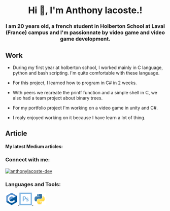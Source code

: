 <h1 align="center">Hi 👋, I'm Anthony lacoste.!</h1>  
<h3 align="center">I am 20 years old, a french student in Holberton School at Laval (France) campus and I'm passionnate by video game and video game development.</h3>  
  
  ## Work
- During my first year at holberton school, I worked mainly in C language, python and bash scripting. I'm quite comfortable with these language. 
  
- For this project, I learned how to program in C# in 2 weeks.
  
- With peers we recreate the printf function and a simple shell in C, we also had a team project about binary trees. 
  
- For my portfolio project I'm working on a video game in unity and C#.
  
- I realy enjoyed working on it because I have learn a lot of thing.

## Article
#### My latest Medium articles:
<!--MEDIUM-STORY-LIST:START--> 
<!--MEDIUM-STORY-LIST:END--> 
  
<h3 align="left">Connect with me:</h3>  
<p align="left">  
<a href="https://linkedin.com/in/anthonylacoste-dev" target="blank"><img align="center" src="https://raw.githubusercontent.com/rahuldkjain/github-profile-readme-generator/master/src/images/icons/Social/linked-in-alt.svg" alt="anthonylacoste-dev" height="30" width="40" /></a>
</p>  
  
<h3 align="left">Languages and Tools:</h3>  
<p align="left"> <a href="https://www.cprogramming.com/" target="_blank" rel="noreferrer"> <img src="https://raw.githubusercontent.com/devicons/devicon/master/icons/c/c-original.svg" alt="c" width="40" height="40"/> </a> <a href="https://www.photoshop.com/en" target="_blank" rel="noreferrer"> <img src="https://raw.githubusercontent.com/devicons/devicon/master/icons/photoshop/photoshop-line.svg" alt="photoshop" width="40" height="40"/> </a> <a href="https://www.python.org" target="_blank" rel="noreferrer"> <img src="https://raw.githubusercontent.com/devicons/devicon/master/icons/python/python-original.svg" alt="python" width="40" height="40"/> </a> </p>